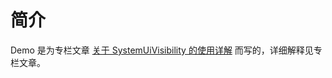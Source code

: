 # 简介
Demo 是为专栏文章 [关于 SystemUiVisibility 的使用详解](https://xiaozhuanlan.com/topic/0834562197) 而写的，详细解释见专栏文章。